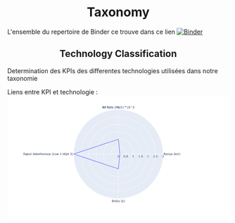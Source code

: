<!DOCTYPE html>

<html>

<head>

<meta charset="utf-8">


</head>

<body>


<h1 align="center">Taxonomy</h1>

L'ensemble du repertoire de Binder ce trouve dans ce lien [![Binder](https://mybinder.org/badge_logo.svg)](https://mybinder.org/v2/gh/HuguesBlache/test2/HEAD)

<h2 align="center"> Technology Classification </h2>

Determination des KPIs des differentes technologies utilisées dans notre taxonomie

Liens entre KPI et technologie : [![KPItech](WiFI.png)](https://mybinder.org/v2/gh/HuguesBlache/taxonomy/e35c02964639ccbb7fdb05e1115c6299b5edd7f5?filepath=RadarPloty.ipynb)
 

</body>
